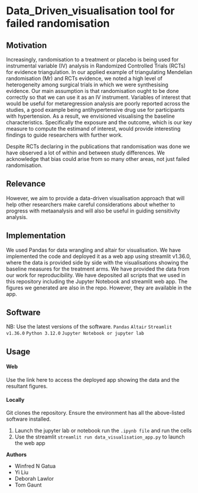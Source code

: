 # Data_Driven_visualisation tool for failed randomisation

## Motivation
Increasingly, randomisation to a treatment or placebo is being used for instrumental variable (IV) analysis in Randomized Controlled Trials (RCTs) for evidence triangulation.
In our applied example of triangulating Mendelian randomisation (Mr) and RCTs evidence, we noted a high level of heterogeneity among surgical trials in which we were synthesising evidence. Our main assumption is that randomisation ought to be done correctly so that we can use it as an IV instrument. Variables of interest that would be useful for metaregression analysis are poorly reported across the studies, a good example being antihypertensive drug use for participants with hypertension. As a result, we envisioned visualising the baseline characteristics. Specifically the exposure and the outcome, which is our key measure to compute the estimand of interest, would provide interesting findings to guide researchers with further work.

Despite RCTs declaring in the publications that randomisation was done we have observed a lot of within and between study differences. 
We acknowledge that bias could arise from so many other areas, not just failed randomisation. 

## Relevance
However, we aim to provide a data-driven visualisation approach that will help other researchers make careful considerations about whether to progress with metaanalysis and will also be useful in guiding sensitivity analysis.


##  Implementation
We used Pandas for data wrangling and altair for visualisation.
We have implemented the code and deployed it as a web app using streamlit v1.36.0, where the data is provided side by side with the visualisations showing the baseline measures for the treatment arms.
We have provided the data from our work for reproducibility.
We have deposited all scripts that we used in this repository including the Jupyter Notebook and streamlit web app. 
The figures we generated are also in the repo. However, they are available in the app.


## Software
NB: Use the latest versions of the software.
`Pandas`
`Altair`
`Streamlit v1.36.0`
`Python 3.12.0`
`Jupyter Notebook or jupyter lab`

## Usage

#### Web
Use the link here to access the deployed app showing the data and the resultant figures.

#### Locally
Git clones the repository.
Ensure the environment has all the above-listed software installed.
1. Launch the jupyter lab or notebook run the `.ipynb file` and run the cells
2. Use the streamlit `streamlit run data_visualisation_app.py` to launch the web app


   


**Authors**
- Winfred N Gatua
- Yi Liu
- Deborah Lawlor
- Tom Gaunt
